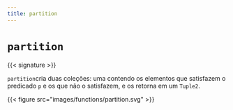 ```yaml
---
title: partition
---
```


# `partition`

{{< signature >}}

`partition`cria duas coleções: uma contendo os elementos que satisfazem o predicado `p` e os que não o satisfazem, e os retorna em um `Tuple2`.

{{< figure src="images/functions/partition.svg" >}}
